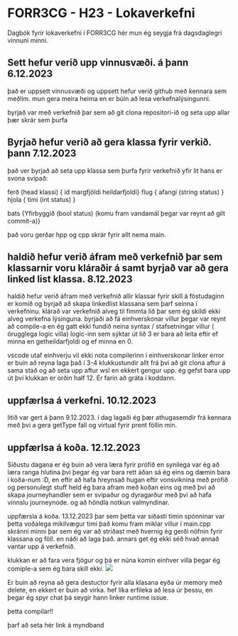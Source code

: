 # FORR3CG - H23 - Lokaverkefni
Dagbók fyrir lokaverkefni í FORR3CG hér mun ég seygja frá dagsdaglegri vinnuni minni.

## Sett hefur verið upp vinnusvæði. á þann 6.12.2023

það er uppsett vinnusvæði og uppsett hefur verið github með kennara sem meðlim.
mun gera meira heima en er búin að lesa verkefnalýsingunni.

byrjað var með verkefnið þar sem að git clona repositori-ið og seta upp allar þær skrár sem þurfa

## Byrjað hefur verið að gera klassa fyrir verkið. þann 7.12.2023

það ver byrjað að seta upp klassa sem þurfa fyrir verkefnið yfir lit hans er svona svipað:

ferð (head klassi) { id margfjöldi heildarfjoldi}
flug { afangi (string status) }
hjola { timi (int status) }

bats {Yfirbyggið (bool status) (komu fram vandamál þegar var reynt að gilt commit-a)}

það voru gerðar hpp og cpp skrár fyrir allt nema main.

## haldið hefur verið áfram með verkefnið þar sem klassarnir voru kláraðir á samt byrjað var að gera linked list klassa. 8.12.2023

haldið hefur verið áfram með verkefnið allir klassar fyrir skill á föstudaginn er komið og byrjað að skapa linkedlist klassana sem þarf seinna í verkefninu.
klárað var verkefnið alveg til fimmta lið þar sem ég skildi ekki alveg verkefna lýsinguna. byrjaði að fá einhverskonar villur þegar var reynt að compile-a en ég gatt ekki fundið neina syntax / stafsetningar villur ( örugglega logic villa)
logic-inn sem sýktar út lið 3 er bara að leita eftir ef minna en getheildarfjoldi og ef minna en 0.

vscode utaf einhverju vil ekki nota compilerinn í einhverskonar linker error er buin að reyna laga það í 3-4 klukkustundir allt frá þvi að git clona aftur á sama stað og að seta upp aftur wsl en ekkert gengur upp. 
ég gefst bara upp út þvi klukkan er orðin half 12. Er farin að gráta í koddann. 

## uppfærlsa á verkefni. 10.12.2023

litið var gert á þann 9.12.2023. í dag lagaði ég þær athugasemdir frá kennara með þvi a gera getType fall og virtual fyrir prent föllin mín.

## uppfærlsa á koða. 12.12.2023

Siðustu dagana er ég buin að vera læra fyrir prófið en synilega var ég að læra ranga hlutina þvi þegar ég var bara rett áðan sá ég eins og dæmin bara í koða-num :D,
en eftir að hafa hreynsað hugan eftir vonsviknina með prófið og personulegt stuff held ég bara afram með koðan eins og með þvi að skapa journeyhandler sem er svipaður og dyragarður með þvi að hafa vinnslu journeynode.
og að höndla notkun valmyndinar.

uppfærsla á koða. 13.12.2023
þar sem þetta var siðasti timin spónninar var þetta voðalega mikilvægur timi það komu fram miklar villur í main.cpp skránni minni þar sem ég var að striðast með hvernig ég gerði nöfnin fyrir klassana og föll. en náði að laga það.
annars get ég ekki séð hvað annað vantar upp á verkefnið.

klukkan er að fara vera fjögur og þá er núna komin einhver villa þegar ég comiple-a sem ég bara skill ekki.
<img src="https://cdn.discordapp.com/attachments/770413099111022625/1184524284828340294/image.png?ex=658c4934&is=6579d434&hm=b17c67ea168b6652940c651f7f76a5517873e569da72d6d3b37d94e47eb00eaa&"> </img>

Er buin að reyna að gera destuctor fyrir alla klasana eyða úr memory með delete, en ekkert er buin að virka. 
hef líka erfileka að lesa úr þessu, en þegar ég spyr chat þá seygir hann linker runtime issue.

þetta compilar!!



<a> þarf að seta hér link á myndband </a>

